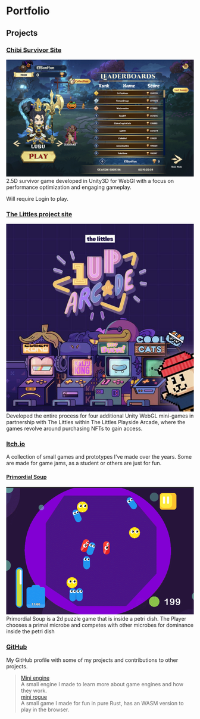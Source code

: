 # Portfolio

## Projects

### [Chibi Survivor Site](https://chibi.gg/sso?app=survivor)

![survivor](images/survivor01.jpg)
2.5D survivor game developed in Unity3D for WebGl with a focus on performance optimization and engaging gameplay.

Will require Login to play.

### [The Littles project site](https://playside.thelittles.io/arcade?near=portalFromArcadeToPlayside)

![littles](images/the-littles01.png)
Developed the entire process for four additional Unity WebGL mini-games in partnership with The Littles within The Littles Playside Arcade, where the games revolve around purchasing NFTs to gain access.

### [Itch.io](https://pctzonoes.itch.io/)

A collection of small games and prototypes I've made over the years. Some are made for game jams, as a student or others are just for fun.

#### [Primordial Soup](https://dapperpenguin.itch.io/physics-game)

![primordial](./images/primordial-soup.gif)
Primordial Soup is a 2d puzzle game that is inside a petri dish. The Player chooses a primal microbe and competes with other microbes for dominance inside the petri dish

### [GitHub](https://github.com/PCtzonoes)

My GitHub profile with some of my projects and contributions to other projects.

  > [Mini engine](https://github.com/PCtzonoes/Minimal-Engine)  
  A small engine I made to learn more about game engines and how they work.  
  > [mini rogue](https://github.com/PCtzonoes/mini-rogue)  
  A small game I made for fun in pure Rust, has an WASM version to play in the browser.
